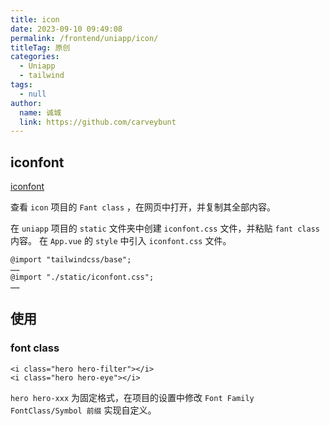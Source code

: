 ```yaml
---
title: icon
date: 2023-09-10 09:49:08
permalink: /frontend/uniapp/icon/
titleTag: 原创
categories: 
  - Uniapp
  - tailwind
tags: 
  - null
author: 
  name: 诚城
  link: https://github.com/carveybunt
---
```


## iconfont

[iconfont](https://www.iconfont.cn/)

查看 `icon` 项目的 `Fant class` ，在网页中打开，并复制其全部内容。

在 `uniapp` 项目的 `static` 文件夹中创建 `iconfont.css` 文件，并粘贴 `fant class` 内容。
在 `App.vue` 的 `style` 中引入 `iconfont.css` 文件。

```vue
@import "tailwindcss/base";
……
@import "./static/iconfont.css";
……

```

## 使用

### font class

```vue
<i class="hero hero-filter"></i>
<i class="hero hero-eye"></i>
```

`hero hero-xxx` 为固定格式，在项目的设置中修改 `Font Family` `FontClass/Symbol 前缀` 实现自定义。
